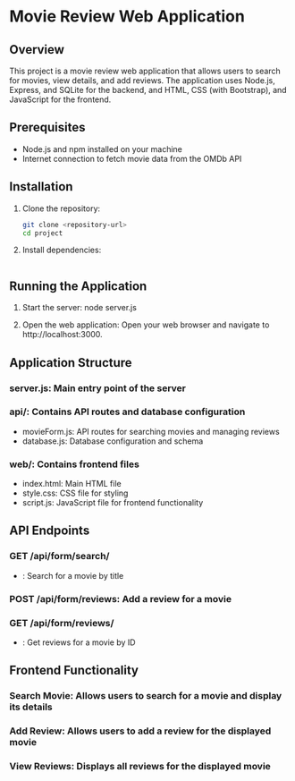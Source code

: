 # Movie Review Web Application

## Overview

This project is a movie review web application that allows users to search for movies, view details, and add reviews. The application uses Node.js, Express, and SQLite for the backend, and HTML, CSS (with Bootstrap), and JavaScript for the frontend.

## Prerequisites

- Node.js and npm installed on your machine
- Internet connection to fetch movie data from the OMDb API

## Installation

1. Clone the repository:
   ```bash
   git clone <repository-url>
   cd project

2. Install dependencies:
   ```bash npm install

## Running the Application

1. Start the server:
node server.js

2. Open the web application:
Open your web browser and navigate to http://localhost:3000.


## Application Structure
### server.js: Main entry point of the server

### api/: Contains API routes and database configuration
- movieForm.js: API routes for searching movies and managing reviews
- database.js: Database configuration and schema

### web/: Contains frontend files
- index.html: Main HTML file
- style.css: CSS file for styling
- script.js: JavaScript file for frontend functionality


## API Endpoints
### GET /api/form/search/
- : Search for a movie by title
### POST /api/form/reviews: Add a review for a movie
### GET /api/form/reviews/
- : Get reviews for a movie by ID


## Frontend Functionality
### Search Movie: Allows users to search for a movie and display its details
### Add Review: Allows users to add a review for the displayed movie
### View Reviews: Displays all reviews for the displayed movie